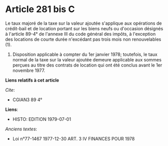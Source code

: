 # Article 281 bis C

Le taux majoré de la taxe sur la valeur ajoutée s'applique aux opérations de crédit-bail et de location portant sur les biens
neufs ou d'occasion désignés à l'article 89-4° de l'annexe III du code général des impôts, à l'exception des locations de
courte durée n'excédant pas trois mois non renouvelables (1).

1)  Disposition applicable à compter du 1er janvier 1978; toutefois, le taux normal de la taxe sur la valeur ajoutée demeure
applicable aux sommes perçues au titre des contrats de location qui ont été conclus avant le 1er novembre 1977.

**Liens relatifs à cet article**

_Cite_:

  - CGIAN3 89 4°

**Liens**:

  - HISTO: EDITION 1979-07-01

_Anciens textes_:

  - Loi n°77-1467 1977-12-30 ART. 3 IV FINANCES POUR 1978
